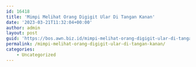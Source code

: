 ```yaml
---
id: 16418
title: 'Mimpi Melihat Orang Digigit Ular Di Tangan Kanan'
date: '2023-03-21T11:32:04+00:00'
author: admin
layout: post
guid: 'https://bos.awn.biz.id/mimpi-melihat-orang-digigit-ular-di-tangan-kanan/'
permalink: /mimpi-melihat-orang-digigit-ular-di-tangan-kanan/
categories:
    - Uncategorized
---
```


